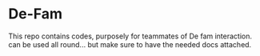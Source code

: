 # De-Fam
This repo contains codes, purposely for teammates of De fam interaction. 
can be used all round... but make sure to have the needed docs attached.
